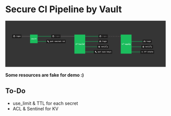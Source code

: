 # Secure CI Pipeline by Vault
![](concourse.png)

**Some resources are fake for demo :)**

## To-Do
* use_limit & TTL for each secret
* ACL & Sentinel for KV

